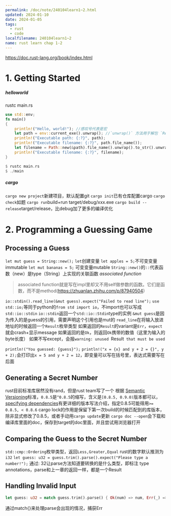 ```yaml
---
permalink: /doc/note/240104learn1~2.html
updated: 2024-01-10
date: 2024-01-05
tags:
  - rust
  - code
localfilename: 240104learn1~2
name: rust learn chap 1-2
---
```


https://doc.rust-lang.org/book/index.html
# 1. Getting Started
##### helloworld
rustc main.rs 
```rust
use std::env;
fn main() 
{ 
	println!("Hello, world!"); //感叹号代表是宏
	let path = env::current_exe().unwrap(); //`unwrap()` 方法用于解包 `Result` 枚举，如果 `Result` 枚举的值是 `Ok`，则解包出其中的值，否则程序会 panic。
	println!("Executable path: {:?}", path);
	println!("Executable filename: {:?}", path.file_name());
	let filename = Path::new(&path).file_name().unwrap().to_str().unwrap();
	println!("Executable filename: {:?}", filename);
}

$ rustc main.rs 
$ ./main
```
##### cargo
`cargo new project`新建项目，默认配置git
`cargo init`已有仓库配置cargo
`cargo check`如题
`cargo run`build+run target/debug/xxx.exe
`cargo build --release`target/release，比debug加了更多的编译优化
# 2. Programming a Guessing Game
## Processing a Guess
`let mut guess = String::new();`
`let`创建变量
`let apples = 5;`不可变变量immutable
`let mut bananas = 5;` 可变变量mutable
`String::new()`的`::`代表函数（new）是type（String）上实现的关联函数 _associated function_ 
>associated function就是写在impl里却又不用self做参数的函数。它们是函数，而不是method(https://zhuanlan.zhihu.com/p/87940504)

`io::stdin().read_line(&mut guess).expect("Failed to read line");`
`use std::io;`等同于python的`from std import io`，不import也可以写成`std::io::stdin`
`io::stdin`返回一个`std::io::Stdin`type的实例
`&mut guess`是因为传入的是guess的引用，需要声明这个引用也是mut的
`read_line`在将输入放进地址的时候返回一个`Result`枚举类型
	如果返回的`Result`的variant是`Err`，`expect`就会crash+显示message
	如果返回的是`Ok`，则返回`Ok`携带的数值（这里为输入的byte长度）
	如果不写except，会报`warning: unused `Result` that must be used`

`println!("You guessed: {guess}");`
`println!("x = {x} and y + 2 = {}", y + 2);`会打印出`x = 5 and y + 2 = 12`，即变量可以写在括号里，表达式需要写在后面
## Generating a Secret Number
rust目前标准库居然没有rand，但是rust team写了一个
根据 [Semantic Versioning](http://semver.org/)标准，`0.8.5`是`^0.8.5`的缩写，含义是`[0.8.5, 0.9.0)`版本都可以，[specifying dependencies](https://doc.rust-lang.org/cargo/reference/specifying-dependencies.html)有更详细的版本写法介绍，指定0.8.5可能得用`>= 0.8.5, < 0.8.6`
cargo lock的作用是保留下第一次build的时候匹配到的库版本，除非显式修改了0.8.5，或者手动用`cargo update`更新
`cargo doc --open`会下载和编译库里面的doc，保存到target的doc里面，并且尝试用浏览器打开
## Comparing the Guess to the Secret Number
`std::cmp::Ordering`枚举类型，返回`Less,Greater,Equal`
rust的数字默认推测为`i32`
`let guess: u32 = guess.trim().parse().expect("Please type a number!");`
通过: 32让parse方法知道要转换的是什么类型，即标注 type annotations，parse和上一章的返回一样，都是一个Result
## Handling Invalid Input
```rust
let guess: u32 = match guess.trim().parse() { Ok(num) => num, Err(_) => continue, };
```
通过match{}来处理parse会出现的情况，捕获Err








